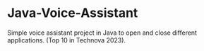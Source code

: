 # Java-Voice-Assistant
Simple voice assistant project in Java to open and close different applications. (Top 10 in Technova 2023).
